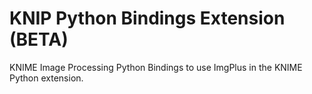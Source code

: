 KNIP Python Bindings Extension (BETA)
====================

KNIME Image Processing Python Bindings to use ImgPlus in the KNIME Python extension. 

